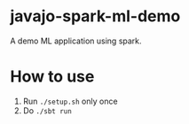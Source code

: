 # javajo-spark-ml-demo

A demo ML application using spark.


# How to use

1. Run `./setup.sh` only once
2. Do `./sbt run`
